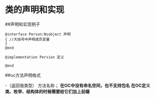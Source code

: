 # 类的声明和实现


##声明和实现例子
```
@interface Person:Nsobject 声明
{ //大括号中声明成员变量
}
@end

@implementation Persion 定义

@end 
```

##oc方法声明格式

-（返回值类型） 方法名称；
__在OC中没有命名空间，也不支持包名__
__在OC定义类、枚举、结构体的时候需要给它们加上前缀__


